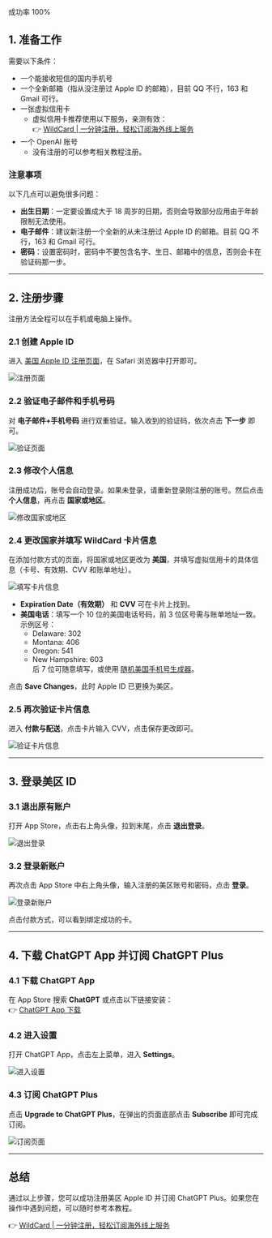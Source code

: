 成功率 100%

## 1. 准备工作

需要以下条件：

- 一个能接收短信的国内手机号
- 一个全新邮箱（指从没注册过 Apple ID 的邮箱），目前 QQ 不行，163 和 Gmail 可行。
- 一张虚拟信用卡  
  - 虚拟信用卡推荐使用以下服务，亲测有效：  
    👉 [WildCard | 一分钟注册，轻松订阅海外线上服务](https://bit.ly/bewildcard)
- 一个 OpenAI 账号  
  - 没有注册的可以参考相关教程注册。

### 注意事项

以下几点可以避免很多问题：

- **出生日期**：一定要设置成大于 18 周岁的日期，否则会导致部分应用由于年龄限制无法使用。
- **电子邮件**：建议新注册一个全新的从未注册过 Apple ID 的邮箱。目前 QQ 不行，163 和 Gmail 可行。
- **密码**：设置密码时，密码中不要包含名字、生日、邮箱中的信息，否则会卡在验证码那一步。

---

## 2. 注册步骤

注册方法全程可以在手机或电脑上操作。

### 2.1 创建 Apple ID

进入 [美国 Apple ID 注册页面](https://appleid.apple.com/account)，在 Safari 浏览器中打开即可。

![注册页面](https://ichatgpt.oss-cn-guangzhou.aliyuncs.com/image.png)

### 2.2 验证电子邮件和手机号码

对 **电子邮件+手机号码** 进行双重验证。输入收到的验证码，依次点击 **下一步** 即可。

![验证页面](https://ichatgpt.oss-cn-guangzhou.aliyuncs.com/image.png)

### 2.3 修改个人信息

注册成功后，账号会自动登录。如果未登录，请重新登录刚注册的账号。然后点击 **个人信息**，再点击 **国家或地区**。

![修改国家或地区](https://ichatgpt.oss-cn-guangzhou.aliyuncs.com/image.png)

### 2.4 更改国家并填写 WildCard 卡片信息

在添加付款方式的页面，将国家或地区更改为 **美国**，并填写虚拟信用卡的具体信息（卡号、有效期、CVV 和账单地址）。

![填写卡片信息](https://ichatgpt.oss-cn-guangzhou.aliyuncs.com/image.png)

- **Expiration Date（有效期）** 和 **CVV** 可在卡片上找到。
- **美国电话**：填写一个 10 位的美国电话号码，前 3 位区号需与账单地址一致。  
  示例区号：  
  - Delaware: 302  
  - Montana: 406  
  - Oregon: 541  
  - New Hampshire: 603  
  后 7 位可随意填写，或使用 [随机美国手机号生成器](https://bit.ly/bewildcard)。

点击 **Save Changes**，此时 Apple ID 已更换为美区。

### 2.5 再次验证卡片信息

进入 **付款与配送**，点击卡片输入 CVV，点击保存更改即可。

![验证卡片信息](https://ichatgpt.oss-cn-guangzhou.aliyuncs.com/image.png)

---

## 3. 登录美区 ID

### 3.1 退出原有账户

打开 App Store，点击右上角头像，拉到末尾，点击 **退出登录**。

![退出登录](https://ichatgpt.oss-cn-guangzhou.aliyuncs.com/app-store-exit1.4bd31cf8be702cd47881.png)

### 3.2 登录新账户

再次点击 App Store 中右上角头像，输入注册的美区账号和密码，点击 **登录**。

![登录新账户](https://ichatgpt.oss-cn-guangzhou.aliyuncs.com/app-store-login.bdb15a4d43cfb8a21987.png)

点击付款方式，可以看到绑定成功的卡。

---

## 4. 下载 ChatGPT App 并订阅 ChatGPT Plus

### 4.1 下载 ChatGPT App

在 App Store 搜索 **ChatGPT** 或点击以下链接安装：  
👉 [ChatGPT App 下载](https://apps.apple.com/us/app/chatgpt/id6448311069)

### 4.2 进入设置

打开 ChatGPT App，点击左上菜单，进入 **Settings**。

![进入设置](https://ichatgpt.oss-cn-guangzhou.aliyuncs.com/gpt-ios-1.58d050839acf624fbe9a.png)

### 4.3 订阅 ChatGPT Plus

点击 **Upgrade to ChatGPT Plus**，在弹出的页面底部点击 **Subscribe** 即可完成订阅。

![订阅页面](https://ichatgpt.oss-cn-guangzhou.aliyuncs.com/gpt-ios-2.255d611c4b00bf43acb6.png)

---

## 总结

通过以上步骤，您可以成功注册美区 Apple ID 并订阅 ChatGPT Plus。如果您在操作中遇到问题，可以随时参考本教程。

👉 [WildCard | 一分钟注册，轻松订阅海外线上服务](https://bit.ly/bewildcard)